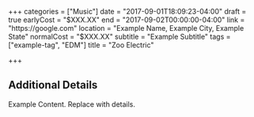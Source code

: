 +++
categories = ["Music"]
date = "2017-09-01T18:09:23-04:00"
draft = true
earlyCost = "$XXX.XX"
end = "2017-09-02T00:00:00-04:00"
link = "https://google.com"
location = "Example Name, Example City, Example State"
normalCost = "$XXX.XX"
subtitle = "Example Subtitle"
tags = ["example-tag", "EDM"]
title = "Zoo Electric"

+++

<!--more-->

## Additional Details

Example Content. Replace with details.
